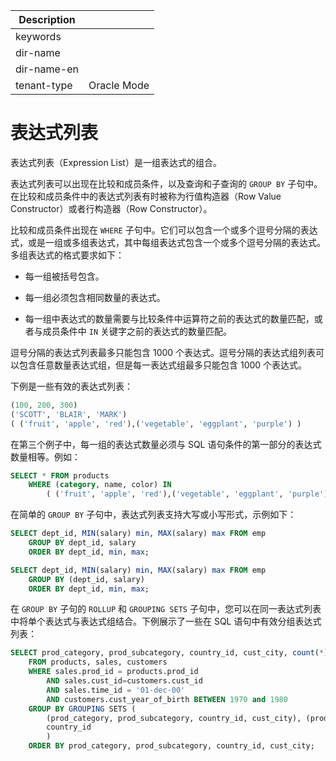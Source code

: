 | Description   |                 |
|---------------|-----------------|
| keywords      |                 |
| dir-name      |                 |
| dir-name-en   |                 |
| tenant-type   | Oracle Mode     |

# 表达式列表

表达式列表（Expression List）是一组表达式的组合。

表达式列表可以出现在比较和成员条件，以及查询和子查询的 `GROUP BY` 子句中。在比较和成员条件中的表达式列表有时被称为行值构造器（Row Value Constructor）或者行构造器（Row Constructor）。

比较和成员条件出现在 `WHERE` 子句中。它们可以包含一个或多个逗号分隔的表达式，或是一组或多组表达式，其中每组表达式包含一个或多个逗号分隔的表达式。多组表达式的格式要求如下：

* 每一组被括号包含。

* 每一组必须包含相同数量的表达式。

* 每一组中表达式的数量需要与比较条件中运算符之前的表达式的数量匹配，或者与成员条件中 `IN` 关键字之前的表达式的数量匹配。

逗号分隔的表达式列表最多只能包含 1000 个表达式。逗号分隔的表达式组列表可以包含任意数量表达式组，但是每一表达式组最多只能包含 1000 个表达式。

下例是一些有效的表达式列表：

```sql
(100, 200, 300)
('SCOTT', 'BLAIR', 'MARK')
( ('fruit', 'apple', 'red'),('vegetable', 'eggplant', 'purple') )
```

在第三个例子中，每一组的表达式数量必须与 SQL 语句条件的第一部分的表达式数量相等。例如：

```sql
SELECT * FROM products
    WHERE (category, name, color) IN
        ( ('fruit', 'apple', 'red'),('vegetable', 'eggplant', 'purple') );
```

在简单的 `GROUP BY` 子句中，表达式列表支持大写或小写形式，示例如下：

```sql
SELECT dept_id, MIN(salary) min, MAX(salary) max FROM emp
    GROUP BY dept_id, salary
    ORDER BY dept_id, min, max;

SELECT dept_id, MIN(salary) min, MAX(salary) max FROM emp
    GROUP BY (dept_id, salary)
    ORDER BY dept_id, min, max;
```

在 `GROUP BY` 子句的 `ROLLUP` 和 `GROUPING SETS` 子句中，您可以在同一表达式列表中将单个表达式与表达式组结合。下例展示了一些在 SQL 语句中有效分组表达式列表：

```sql
SELECT prod_category, prod_subcategory, country_id, cust_city, count(*)
    FROM products, sales, customers
    WHERE sales.prod_id = products.prod_id
        AND sales.cust_id=customers.cust_id
        AND sales.time_id = '01-dec-00'
        AND customers.cust_year_of_birth BETWEEN 1970 and 1980
    GROUP BY GROUPING SETS (
        (prod_category, prod_subcategory, country_id, cust_city), (prod_category, prod_subcategory, country_id),        (prod_category, prod_subcategory),
        country_id
        )
    ORDER BY prod_category, prod_subcategory, country_id, cust_city;
```
